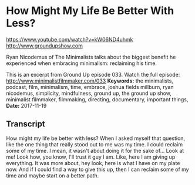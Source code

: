 # How Might My Life Be Better With Less?
https://www.youtube.com/watch?v=kW06ND4uhmk
http://www.groundupshow.com

Ryan Nicodemus of The Minimalists talks about the biggest benefit he experienced when embracing minimalism:  reclaiming his time.

This is an excerpt from Ground Up episode 033. Watch the full episode:  http://www.minimalistfilmmaker.com/033
**Keywords:** the minimalists, podcast, film, minimalism, time, embrace, joshua fields millburn, ryan nicodemus, simplicity, mindfulness, ground up, the ground up show, minimalist filmmaker, filmmaking, directing, documentary, important things, 
**Date:** 2017-11-19

## Transcript
 How might my life be better with less? When I asked myself that question, like the one thing that really stood out to me was my time. I could reclaim some of my time. I mean, it wasn't about doing it for the sake of... Look at me! Look how, you know, I'll trust it guy I am. Like, here I am giving up everything. It was more about, hey look, here is what I have on my plate now. And if I could find a way to give this up, then I can reclaim some of my time and maybe start on a better path.
